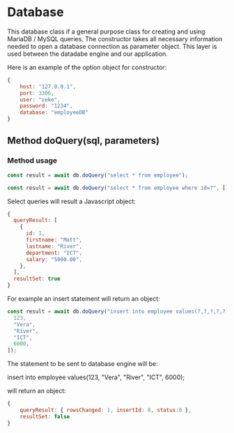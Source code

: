 # Database

This database class if a general purpose class for creating and using MariaDB / MySQL queries. The constructor takes all necessary information needed to open a database connection as parameter object. This layer is used between the datadabe engine and our application.

Here is an example of the option object for constructor:

```js
{
    host: "127.0.0.1",
    port: 3306,
    user: "zeke",
    password: "1234",
    database: "employeeDB"
}
```

## Method **doQuery(sql, parameters)**

### Method usage

```js
const result = await db.doQuery("select * from employee");
```

```js
const result = await db.doQuery("select * from employee where id=?", [1]);
```

Select queries will result a Javascript object:

```js
{
  queryResult: [
    {
      id: 1,
      firstname: "Matt",
      lastname: "River",
      department: "ICT",
      salary: "5000.00",
    },
  ],
  resultSet: true
}
```

For example an insert statement will return an object:

```js
const result = await db.doQuery("insert into employee values(?,?,?,?,?)", [
  123,
  "Vera",
  "River",
  "ICT",
  6000,
]);
```

The statement to be sent to database engine will be:

insert into employee values(123, "Vera", "River", "ICT", 6000);

will return an object:

```js
{
    queryResult: { rowsChanged: 1, insertId: 0, status:0 },
    resultSet: false
}
```
